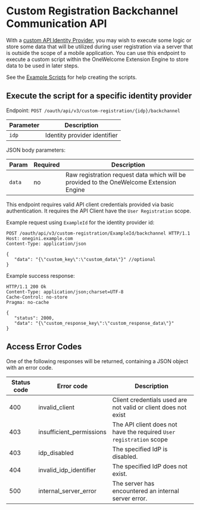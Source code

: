 # Custom Registration Backchannel Communication API

With a [custom API Identity Provider](../../topics/custom-registration/index.md), you may wish to execute some logic or store some data that
will be utilized
during user registration via a server that is outside the scope of a mobile application. You can use this endpoint to execute a custom
script within the
OneWelcome Extension Engine to store data to be used in later steps.

See the [Example Scripts](../../topics/custom-registration/custom-api-example.md) for help creating the scripts.

## Execute the script for a specific identity provider

Endpoint: `POST /oauth/api/v3/custom-registration/{idp}/backchannel`

| Parameter | Description                  |
|-----------|------------------------------|
| `idp`     | Identity provider identifier |

JSON body parameters:

| Param   | Required  | Description                                                                          |
|---------|-----------|--------------------------------------------------------------------------------------|
| `data`  | no        | Raw registration request data which will be provided to the OneWelcome Extension Engine |

This endpoint requires valid API client credentials provided via basic authentication. It requires the API Client have
the `User Registration` scope.

Example request using `ExampleId` for the identity provider id:

```http
POST /oauth/api/v3/custom-registration/ExampleId/backchannel HTTP/1.1
Host: onegini.example.com
Content-Type: application/json

{
   "data": "{\"custom_key\":\"custom_data\"}" //optional
}
```

Example success response:

```http
HTTP/1.1 200 Ok
Content-Type: application/json;charset=UTF-8
Cache-Control: no-store
Pragma: no-cache

{
   "status": 2000,
   "data": "{\"custom_response_key\":\"custom_response_data\"}"
}
```

## Access Error Codes

One of the following responses will be returned, containing a JSON object with an error code.

| Status code | Error code               | Description                                                         |
|-------------|--------------------------|---------------------------------------------------------------------|
| 400         | invalid_client           | Client credentials used are not valid or client does not exist      |
| 403         | insufficient_permissions | The API client does not have the required `User registration` scope |
| 403         | idp_disabled             | The specified IdP is disabled.                                      |
| 404         | invalid_idp_identifier   | The specified IdP does not exist.                                   |
| 500         | internal_server_error    | The server has encountered an internal server error.                |


